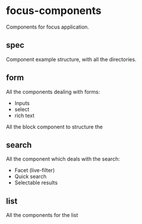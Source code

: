 # focus-components
Components for focus application.

## spec

Component example structure, with all the directories.

## form

All the components dealing with forms:
- Inputs
- select
- rich text

All  the block component to structure the

## search

All the component which deals with the search:
- Facet (live-filter)
- Quick search
- Selectable results

## list

All the components for the list
